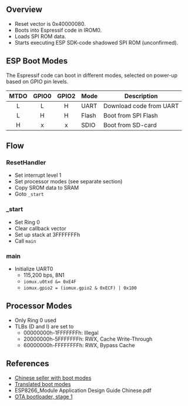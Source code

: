 Overview
--------
- Reset vector is 0x40000080.
- Boots into Espressif code in IROM0.
- Loads SPI ROM data.
- Starts executing ESP SDK-code shadowed SPI ROM (unconfirmed).

ESP Boot Modes
--------------
The Espressif code can boot in different modes, selected on power-up based on GPIO pin levels.

| MTDO | GPIO0 | GPIO2 | Mode  | Description
|:----:|:-----:|:-----:| ----- | -----------
|   L  |   L   |   H   | UART  | Download code from UART
|   L  |   H   |   H   | Flash | Boot from SPI Flash
|   H  |   x   |   x   | SDIO  | Boot from SD-card

Flow
----

### ResetHandler
- Set interrupt level 1
- Set processor modes (see separate section)
- Copy SROM data to SRAM
- Goto `_start`

### _start
- Set Ring 0
- Clear callback vector
- Set up stack at 3FFFFFFFh
- Call `main`

### main
- Initialize UART0
  - 115,200 bps, 8N1
  - `iomux.u0txd &= 0xE4F`
  - `iomux.gpio2 = (iomux.gpio2 & 0xECF) | 0x100`

Processor Modes
---------------
- Only Ring 0 used
- TLBs (D and I) are set to
  - 00000000h-1FFFFFFFh: Illegal
  - 20000000h-5FFFFFFFh: RWX, Cache Write-Through
  - 60000000h-FFFFFFFFh: RWX, Bypass Cache

References
----------
- [Chinese seller with boot modes](http://detail.1688.com/offer/40258194242.html?tracelog=gsda_offer)
- [Translated boot modes](https://drive.google.com/file/d/0ByLNRzaQc0jPV0xaektpdFFoMGs/edit)
- ESP8266_Module Application Design Guide Chinese.pdf
- [OTA bootloader, stage 1](https://github.com/esp8266/esp8266-wiki/blob/master/reversed/ota_bootloader_stage1.c)